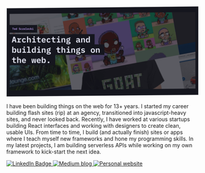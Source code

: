 <a href="https://tedsczelecki.com" target="_blank">
<img src="images/landing-hero.png" />
</a>

I have been building things on the web for 13+ years. I started my career building flash sites (rip) at an agency, transitioned into javascript-heavy sites, and never looked back. Recently, I have worked at various startups building React interfaces and working with designers to create clean, usable UIs. From time to time, I build (and actually finish) sites or apps where I teach myself new frameworks and hone my programming skills. In my latest projects, I am building serverless APIs while working on my own framework to kick-start the next idea.

<a href="https://www.linkedin.com/in/ted-sczelecki/" target="_blank">
    <img src="https://img.shields.io/badge/LinkedIn-blue?style=for-the-badge&logo=linkedin&logoColor=white" alt="LinkedIn Badge"/>
</a>
<a href="https://medium.com/@ted.sczelecki" target="_blank">
    <img src="https://img.shields.io/badge/Medium-black?style=for-the-badge&logo=medium&logoColor=white" alt="Medium blog"/>
</a>
<a href="https://tedsczelecki.com#contact" target="_blank">
    <img src="https://img.shields.io/badge/website-000000?style=for-the-badge&logo=About.me&logoColor=white" alt="Personal website"/>
</a>
